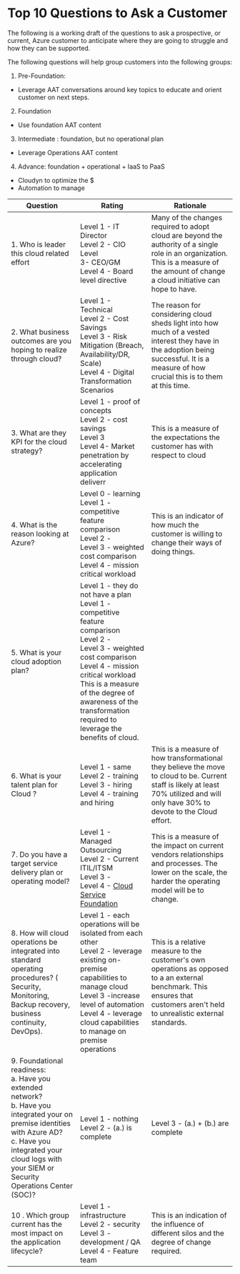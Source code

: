 # Top 10 Questions to Ask a Customer

The following is a working draft of the questions to ask a prospective, or current, Azure customer to anticipate where they are going to struggle and how they can be supported.

The following questions will help group customers into the following groups:
1. Pre-Foundation:
* Leverage AAT conversations around key topics to educate and orient customer on next steps.
2. Foundation
* Use foundation AAT content
3. Intermediate : foundation, but no operational plan
* Leverage Operations AAT content
4. Advance: foundation + operational + IaaS to PaaS
* Cloudyn to optimize the $
* Automation to manage

|Question|	Rating	|Rationale|
|--------|----------|---------|
|1. Who is leader this cloud related effort |Level 1 - IT Director <br> Level 2 - CIO Level <br> 3- CEO/GM <br> Level 4 - Board level directive <br> |Many of the changes required to adopt cloud are beyond the authority of a single role in an organization. This is a measure of the amount of change a cloud initiative can hope to have.|
|2. What business outcomes are you hoping to realize through cloud? |	Level 1 - Technical <br> Level 2 - Cost Savings <br> Level 3 - Risk Mitigation (Breach, Availability/DR, Scale) <br> Level 4 - Digital Transformation Scenarios	|The reason for considering cloud sheds light into how much of a vested interest they have in the adoption being successful. It is a measure of how crucial this is to them at this time.|
|3. What are they KPI for the cloud strategy?|Level 1 - proof of concepts <br> Level 2 - cost savings <br> Level 3 <br> Level 4- Market penetration by accelerating application deliverr |This is a measure of the expectations the customer has with respect to cloud|
|4. What is the reason looking at Azure?|Level 0 - learning <br> Level 1 - competitive feature comparison <br> Level 2 -  <br> Level 3 - weighted cost comparison <br> Level 4 - mission critical workload <br>|	This is an indicator of how much the customer is willing to change their ways of doing things.|
|5. What is your cloud adoption plan?|	Level 1 - they do not have a plan <br> Level 1 - competitive feature comparison <br> Level 2 -  <br> Level 3 - weighted cost comparison <br> Level 4 - mission critical workload <br>	This is a measure of the degree of awareness of the transformation required to leverage the benefits of cloud.|
|6. What is your talent plan for Cloud ?|	Level 1 - same<br> Level 2 - training <br> Level 3 - hiring <br> Level 4 - training and hiring|	This is a measure of how transformational they believe the move to cloud to be. Current staff is likely at least 70% utilized and will only have 30% to devote to the Cloud effort.
|7. Do you have a target service delivery plan or operating model?|	Level 1 - Managed Outsourcing <br> Level 2 - Current ITIL/ITSM <br> Level 3 - <br> Level 4 - [Cloud Service Foundation](https://blogs.technet.microsoft.com/cloudsolutions/2013/08/15/cloud-services-foundation-reference-architecture-reference-model/)	|This is a measure of the impact on current vendors relationships and processes. The lower on the scale, the harder the operating model will be to change.|
|8. How will cloud operations  be integrated into standard operating procedures? ( Security, Monitoring, Backup recovery, business continuity, DevOps).|Level 1 - each operations will be isolated from each other <br> Level 2 - leverage existing on-premise capabilities to manage cloud <br> Level 3 -increase level of automation <br> Level 4 - leverage cloud capabilities to manage on premise operations |	This is a relative measure to the customer's own operations as opposed to a an external benchmark. This ensures that customers  aren't held to unrealistic external standards.|
|9. Foundational readiness: <br>a.  Have you extended network?<br>b. Have you integrated your on premise identities with Azure AD? <br> c. Have you integrated your cloud logs with your SIEM or Security Operations Center (SOC)?|	Level 1 - nothing <br> Level 2 - (a.) is complete <br> |Level 3 - (a.) + (b.) are complete|Level 4 - (a.) + (b.) + (c.) are complete|	This is a measure of the readiness of their technical foundation|
|10 . Which group current has the most impact on the application lifecycle?|	Level 1 - infrastructure<br>Level 2 - security <br> Level 3 - development / QA <br> Level 4 - Feature team |This is an indication of the influence of different silos and the degree of change required.|